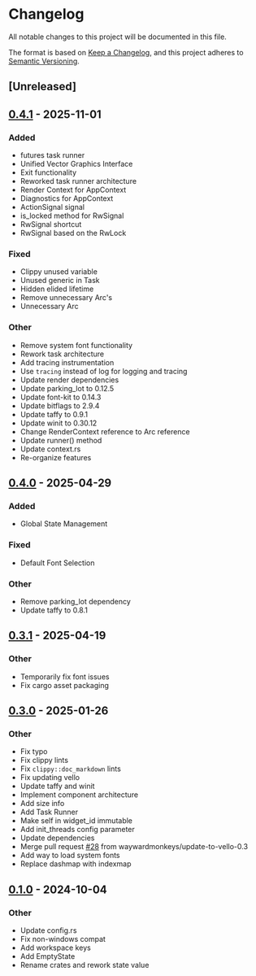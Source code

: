 # Changelog

All notable changes to this project will be documented in this file.

The format is based on [Keep a Changelog](https://keepachangelog.com/en/1.0.0/),
and this project adheres to [Semantic Versioning](https://semver.org/spec/v2.0.0.html).

## [Unreleased]

## [0.4.1](https://github.com/maycoon-ui/maycoon/compare/maycoon-core-v0.4.0...maycoon-core-v0.4.1) - 2025-11-01

### Added

- futures task runner
- Unified Vector Graphics Interface
- Exit functionality
- Reworked task runner architecture
- Render Context for AppContext
- Diagnostics for AppContext
- ActionSignal signal
- is_locked method for RwSignal
- RwSignal shortcut
- RwSignal based on the RwLock

### Fixed

- Clippy unused variable
- Unused generic in Task<T>
- Hidden elided lifetime
- Remove unnecessary Arc's
- Unnecessary  Arc

### Other

- Remove system font functionality
- Rework task architecture
- Add tracing instrumentation
- Use `tracing` instead of log for logging and tracing
- Update render dependencies
- Update parking_lot to 0.12.5
- Update font-kit to 0.14.3
- Update bitflags to 2.9.4
- Update taffy to 0.9.1
- Update winit to 0.30.12
- Change RenderContext reference to Arc reference
- Update runner() method
- Update context.rs
- Re-organize features

## [0.4.0](https://github.com/maycoon-ui/maycoon/compare/maycoon-core-v0.3.2...maycoon-core-v0.4.0) - 2025-04-29

### Added

- Global State Management

### Fixed

- Default Font Selection

### Other

- Remove parking_lot dependency
- Update taffy to 0.8.1

## [0.3.1](https://github.com/maycoon-ui/maycoon/compare/maycoon-core-v0.3.0...maycoon-core-v0.3.1) - 2025-04-19

### Other

- Temporarily fix font issues
- Fix cargo asset packaging

## [0.3.0](https://github.com/maycoon-ui/maycoon/compare/maycoon-core-v0.1.0...maycoon-core-v0.3.0) - 2025-01-26

### Other

- Fix typo
- Fix clippy lints
- Fix `clippy::doc_markdown` lints
- Fix updating vello
- Update taffy and winit
- Implement component architecture
- Add size info
- Add Task Runner
- Make self in widget_id immutable
- Add init_threads config parameter
- Update dependencies
- Merge pull request [#28](https://github.com/maycoon-ui/maycoon/pull/28) from waywardmonkeys/update-to-vello-0.3
- Add way to load system fonts
- Replace dashmap with indexmap

## [0.1.0](https://github.com/maycoon-ui/maycoon/releases/tag/maycoon-core-v0.1.0) - 2024-10-04

### Other

- Update config.rs
- Fix non-windows compat
- Add workspace keys
- Add EmptyState
- Rename crates and rework state value

